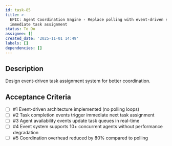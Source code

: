```yaml
---
id: task-85
title: >-
  EPIC: Agent Coordination Engine - Replace polling with event-driven system for
  immediate task assignment
status: To Do
assignee: []
created_date: '2025-11-01 14:49'
labels: []
dependencies: []
---
```


## Description

<!-- SECTION:DESCRIPTION:BEGIN -->
Design event-driven task assignment system for better coordination.
<!-- SECTION:DESCRIPTION:END -->

## Acceptance Criteria
<!-- AC:BEGIN -->
- [ ] #1 Event-driven architecture implemented (no polling loops)
- [ ] #2 Task completion events trigger immediate next task assignment
- [ ] #3 Agent availability events update task queues in real-time
- [ ] #4 Event system supports 10+ concurrent agents without performance degradation
- [ ] #5 Coordination overhead reduced by 80% compared to polling
<!-- AC:END -->
